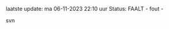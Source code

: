 laatste update: 
ma 06-11-2023 22:10   uur 
Status: FAALT - fout - 
<div class="service R">svn</div>